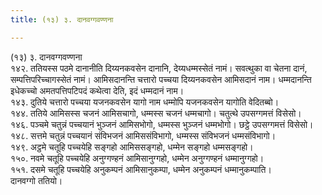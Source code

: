 ```yaml
---
title: (१३) ३. दानवग्गवण्णना

---
```

(१३) ३. दानवग्गवण्णना  
१४२. ततियस्स पठमे दानानीति दिय्यनकवसेन दानानि, देय्यधम्मस्सेतं नामं। सवत्थुका वा चेतना दानं, सम्पत्तिपरिच्चागस्सेतं नामं। आमिसदानन्ति चत्तारो पच्चया दिय्यनकवसेन आमिसदानं नाम। धम्मदानन्ति इधेकच्चो अमतपत्तिपटिपदं कथेत्वा देति, इदं धम्मदानं नाम।  
१४३. दुतिये चत्तारो पच्चया यजनकवसेन यागो नाम धम्मोपि यजनकवसेन यागोति वेदितब्बो।  
१४४. ततिये आमिसस्स चजनं आमिसचागो, धम्मस्स चजनं धम्मचागो। चतुत्थे उपसग्गमत्तं विसेसो।  
१४६. पञ्चमे चतुन्नं पच्चयानं भुञ्जनं आमिसभोगो, धम्मस्स भुञ्जनं धम्मभोगो। छट्ठे उपसग्गमत्तं विसेसो।  
१४८. सत्तमे चतुन्नं पच्चयानं संविभजनं आमिससंविभागो, धम्मस्स संविभजनं धम्मसंविभागो।  
१४९. अट्ठमे चतूहि पच्चयेहि सङ्गहो आमिससङ्गहो, धम्मेन सङ्गहो धम्मसङ्गहो।  
१५०. नवमे चतूहि पच्चयेहि अनुग्गण्हनं आमिसानुग्गहो, धम्मेन अनुग्गण्हनं धम्मानुग्गहो।  
१५१. दसमे चतूहि पच्चयेहि अनुकम्पनं आमिसानुकम्पा, धम्मेन अनुकम्पनं धम्मानुकम्पाति।  
दानवग्गो ततियो।  